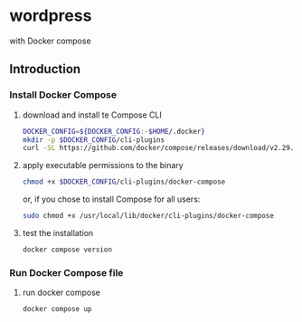 # wordpress

with Docker compose

## Introduction

### Install Docker Compose

1. download and install te Compose CLI

    ```bash
    DOCKER_CONFIG=${DOCKER_CONFIG:-$HOME/.docker}
    mkdir -p $DOCKER_CONFIG/cli-plugins
    curl -SL https://github.com/docker/compose/releases/download/v2.29.1/docker-compose-linux-x86_64 -o $DOCKER_CONFIG/cli-plugins/docker-compose
    ```

1. apply executable permissions to the binary

    ```bash
    chmod +x $DOCKER_CONFIG/cli-plugins/docker-compose
    ```

    or, if you chose to install Compose for all users:

    ```bash
    sudo chmod +x /usr/local/lib/docker/cli-plugins/docker-compose
    ```

1. test the installation

    ```bash
    docker compose version
    ```

### Run Docker Compose file

1. run docker compose

    ```bash
    docker compose up
    ```
